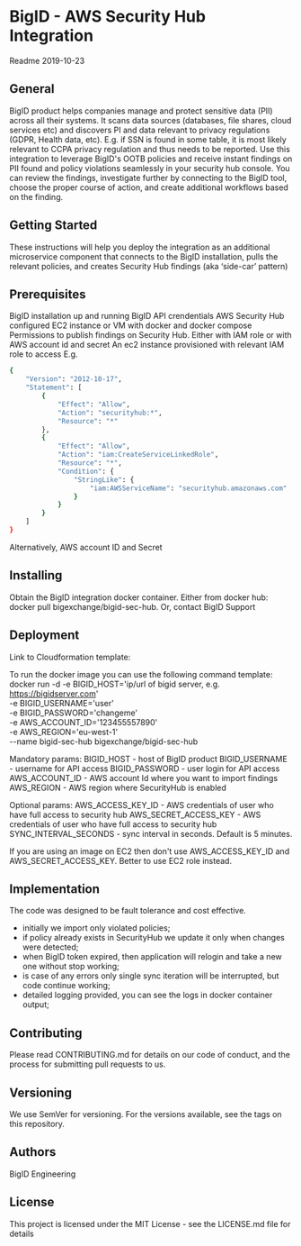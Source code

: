 # BigID - AWS Security Hub Integration
Readme 2019-10-23

## General 
BigID product helps companies manage and protect sensitive data (PII) across all their systems. It scans data sources (databases, file shares, cloud services etc) and discovers PI and data relevant to privacy regulations (GDPR, Health data, etc). E.g. if SSN is found in some table, it is most likely relevant to CCPA privacy regulation and thus needs to be reported.
Use this integration to leverage BigID's OOTB policies and receive instant findings on PII found and policy violations seamlessly in your security hub console. You can review the findings, investigate further by connecting to the BigID tool, choose the proper course of action, and create additional workflows based on the finding.

## Getting Started
These instructions will help you deploy the integration as an additional microservice component that connects to the BigID installation, pulls the relevant policies, and creates Security Hub findings (aka ‘side-car’ pattern)

## Prerequisites
BigID installation up and running
BigID API crendentials
AWS Security Hub configured
EC2 instance or VM with docker and docker compose
Permissions to publish findings on Security Hub. Either with IAM role or with AWS account id and secret
An ec2 instance provisioned with relevant IAM role to access 
E.g.

```bash
{
    "Version": "2012-10-17",
    "Statement": [
        {
            "Effect": "Allow",
            "Action": "securityhub:*",
            "Resource": "*"
        },
        {
            "Effect": "Allow",
            "Action": "iam:CreateServiceLinkedRole",
            "Resource": "*",
            "Condition": {
                "StringLike": {
                    "iam:AWSServiceName": "securityhub.amazonaws.com"
                }
            }
        }
    ]
}
```
Alternatively, AWS account ID and Secret

## Installing

Obtain the BigID integration docker container.
Either from docker hub: docker pull bigexchange/bigid-sec-hub.
Or, contact BigID Support


## Deployment
Link to Cloudformation template:
<contact BigID support>
    
To run the docker image you can use the following command template:
docker run -d -e BIGID_HOST='ip/url of bigid server, e.g. https://bigidserver.com' \
-e BIGID_USERNAME='user' \
-e BIGID_PASSWORD='changeme' \
-e AWS_ACCOUNT_ID='123455557890' \
-e AWS_REGION='eu-west-1' \
--name bigid-sec-hub bigexchange/bigid-sec-hub

Mandatory params:
BIGID_HOST - host of BigID product
BIGID_USERNAME - username for API access
BIGID_PASSWORD - user login for API access
AWS_ACCOUNT_ID - AWS account Id where you want to import findings
AWS_REGION - AWS region where SecurityHub is enabled

Optional params:
AWS_ACCESS_KEY_ID - AWS credentials of user who have full access to security hub
AWS_SECRET_ACCESS_KEY - AWS credentials of user who have full access to security hub
SYNC_INTERVAL_SECONDS - sync interval in seconds. Default is 5 minutes.

If you are using an image on EC2 then don't use AWS_ACCESS_KEY_ID and AWS_SECRET_ACCESS_KEY. Better to use EC2 role instead. 

## Implementation

The code was designed to be fault tolerance and cost effective.
- initially we import only violated policies;
- if policy already exists in SecurityHub we update it only when changes were detected;
- when BigID token expired, then application will relogin and take a new one without stop working;
- is case of any errors only single sync iteration will be interrupted, but code continue working;
- detailed logging provided, you can see the logs in docker container output;

## Contributing
Please read CONTRIBUTING.md for details on our code of conduct, and the process for submitting pull requests to us.
## Versioning
We use SemVer for versioning. For the versions available, see the tags on this repository.
## Authors
BigID Engineering
## License
This project is licensed under the MIT License - see the LICENSE.md file for details


